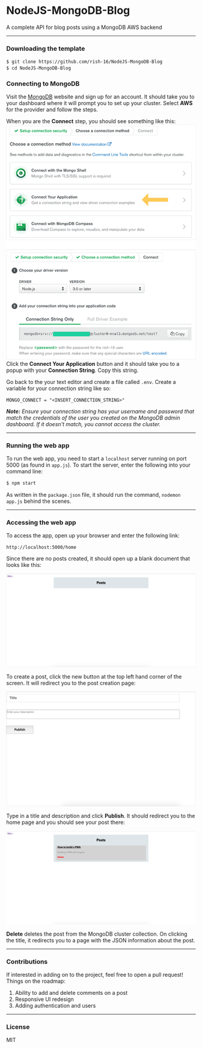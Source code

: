 # NodeJS-MongoDB-Blog

A complete API for blog posts using a MongoDB AWS backend

---

### Downloading the template

```bash
$ git clone https://github.com/rish-16/NodeJS-MongoDB-Blog
$ cd NodeJS-MongoDB-Blog
```

### Connecting to MongoDB

Visit the [MongoDB](https://cloud.mongodb.com/) website and sign up for an account. It should take you to your dashboard where it will prompt you to set up your cluster. Select **AWS** for the provider and follow the steps.

When you are the **Connect** step, you should see something like this:
<br>
![Connect](./Assets/connect.png)
Click the **Connect Your Application** button and it should take you to a popup with your **Connection String**. Copy this string.

Go back to the your text editor and create a file called `.env`. Create a variable for your connection string like so:

```
MONGO_CONNECT = "<INSERT_CONNECTION_STRING>"
```

_**Note:** Ensure your connection string has your username and password that match the credentials of the user you created on the MongoDB admin dashboard. If it doesn't match, you cannot access the cluster._

---

### Running the web app

To run the web app, you need to start a `localhost` server running on port 5000 (as found in `app.js`). To start the server, enter the following into your command line:

```bash
$ npm start
```

As written in the `package.json` file, it should run the command, `nodemon app.js` behind the scenes.

---

### Accessing the web app

To access the app, open up your browser and enter the following link:

```
http://localhost:5000/home
```

Since there are no posts created, it should open up a blank document that looks like this:

![Home](./Assets/webapp.png)

To create a post, click the new button at the top left hand corner of the screen. It will redirect you to the post creation page:

![New Story](./Assets/new.png)

Type in a title and description and click **Publish**. It should redirect you to the home page and you should see your post there:

![Post](./Assets/post.png)

**Delete** deletes the post from the MongoDB cluster collection.
On clicking the title, it redirects you to a page with the JSON information about the post.

---

### Contributions

If interested in adding on to the project, feel free to open a pull request! Things on the roadmap:

1. Ability to add and delete comments on a post
2. Responsive UI redesign
3. Adding authentication and users

---

### License

MIT
